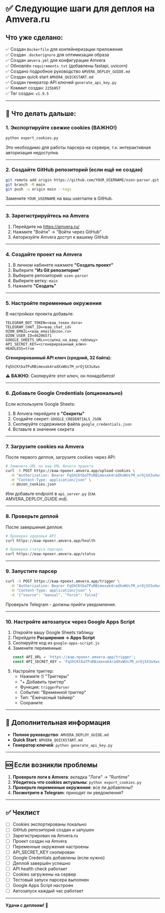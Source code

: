# ✅ Следующие шаги для деплоя на Amvera.ru

## Что уже сделано:

✅ Создан `Dockerfile` для контейнеризации приложения  
✅ Создан `.dockerignore` для оптимизации образа  
✅ Создан `amvera.yml` для конфигурации Amvera  
✅ Обновлён `requirements.txt` (добавлены fastapi, uvicorn)  
✅ Создано подробное руководство `AMVERA_DEPLOY_GUIDE.md`  
✅ Создан quick start `AMVERA_QUICKSTART.md`  
✅ Создан генератор API ключей `generate_api_key.py`  
✅ Коммит создан: `225b057`  
✅ Тег создан: `v1.9.5`  

---

## 🚀 Что делать дальше:

### 1. Экспортируйте свежие cookies (ВАЖНО!)

```bash
python export_cookies.py
```

Это необходимо для работы парсера на сервере, т.к. интерактивная авторизация недоступна.

---

### 2. Создайте GitHub репозиторий (если ещё не создан)

```bash
git remote add origin https://github.com/YOUR_USERNAME/ozon-parser.git
git branch -M main
git push -u origin main --tags
```

Замените `YOUR_USERNAME` на ваш username в GitHub.

---

### 3. Зарегистрируйтесь на Amvera

1. Перейдите на https://amvera.ru/
2. Нажмите "Войти" → "Войти через GitHub"
3. Авторизуйте Amvera доступ к вашему GitHub

---

### 4. Создайте проект на Amvera

1. В личном кабинете нажмите **"Создать проект"**
2. Выберите **"Из Git репозитория"**
3. Выберите репозиторий: `ozon-parser`
4. Выберите ветку: `main`
5. Нажмите **"Создать"**

---

### 5. Настройте переменные окружения

В настройках проекта добавьте:

```env
TELEGRAM_BOT_TOKEN=<ваш_токен_бота>
TELEGRAM_CHAT_ID=<ваш_chat_id>
OZON_EMAIL=<ваш_email@ozon.ru>
OZON_USER_ID=46206571
GOOGLE_SHEETS_URL=<ссылка_на_вашу_таблицу>
API_SECRET_KEY=<сгенерированный_ключ>
HEADLESS=true
```

**Сгенерированный API ключ (средний, 32 байта):**
```
FqShCKtbaTPuRBimexak4radXxWUs7M_orOjSX3uXws
```
⚠️ **ВАЖНО**: Скопируйте этот ключ, он понадобится!

---

### 6. Добавьте Google Credentials (опционально)

Если используете Google Sheets:

1. В Amvera перейдите в **"Секреты"**
2. Создайте секрет: `GOOGLE_CREDENTIALS_JSON`
3. Скопируйте содержимое файла `google_credentials.json`
4. Вставьте в значение секрета

---

### 7. Загрузите cookies на Amvera

После первого деплоя, загрузите cookies через API:

```bash
# Замените URL на ваш URL Amvera проекта
curl -X POST https://ваш-проект.amvera.app/upload-cookies \
  -H "Authorization: Bearer FqShCKtbaTPuRBimexak4radXxWUs7M_orOjSX3uXws" \
  -H "Content-Type: application/json" \
  -d @ozon_cookies.json
```

Или добавьте endpoint в `api_server.py` (см. AMVERA_DEPLOY_GUIDE.md).

---

### 8. Проверьте деплой

После завершения деплоя:

```bash
# Проверка здоровья API
curl https://ваш-проект.amvera.app/health

# Проверка статуса парсера
curl https://ваш-проект.amvera.app/status
```

---

### 9. Запустите парсер

```bash
curl -X POST https://ваш-проект.amvera.app/trigger \
  -H "Authorization: Bearer FqShCKtbaTPuRBimexak4radXxWUs7M_orOjSX3uXws" \
  -H "Content-Type: application/json" \
  -d '{"source": "manual", "force": false}'
```

Проверьте Telegram - должны прийти уведомления.

---

### 10. Настройте автозапуск через Google Apps Script

1. Откройте вашу Google Sheets таблицу
2. Перейдите **Расширения → Apps Script**
3. Скопируйте код из `google-apps-script.js`
4. Замените переменные:
   ```javascript
   const API_URL = 'https://ваш-проект.amvera.app/trigger';
   const API_SECRET_KEY = 'FqShCKtbaTPuRBimexak4radXxWUs7M_orOjSX3uXws';
   ```
5. Настройте триггер:
   - Нажмите ⏰ "Триггеры"
   - "+ Добавить триггер"
   - Функция: `triggerParser`
   - События: "Временной триггер"
   - Тип: "Ежечасный таймер"
   - Сохраните

---

## 📖 Дополнительная информация

- **Полное руководство**: `AMVERA_DEPLOY_GUIDE.md`
- **Quick Start**: `AMVERA_QUICKSTART.md`
- **Генератор ключей**: `python generate_api_key.py`

---

## 🆘 Если возникли проблемы

1. **Проверьте логи в Amvera**: вкладка "Логи" → "Runtime"
2. **Убедитесь что cookies актуальны**: `python export_cookies.py`
3. **Проверьте переменные окружения**: все ли добавлены?
4. **Посмотрите в Telegram**: приходят ли уведомления?

---

## ✅ Чеклист

- [ ] Cookies экспортированы локально
- [ ] GitHub репозиторий создан и запушен
- [ ] Зарегистрирован на Amvera.ru
- [ ] Проект создан на Amvera
- [ ] Переменные окружения настроены
- [ ] API_SECRET_KEY скопирован
- [ ] Google Credentials добавлены (если нужно)
- [ ] Деплой завершён успешно
- [ ] API health check работает
- [ ] Cookies загружены на сервер
- [ ] Тестовый запуск парсера выполнен
- [ ] Google Apps Script настроен
- [ ] Автозапуск каждый час работает

---

**Удачи с деплоем! 🚀**
